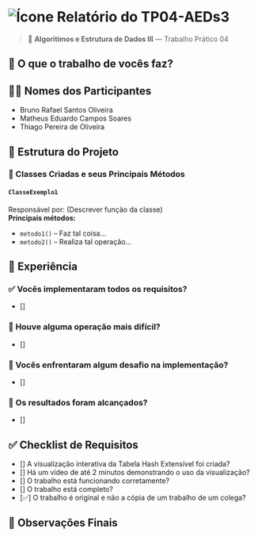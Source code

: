 # ![Ícone](https://static.wikia.nocookie.net/minecraft_gamepedia/images/a/aa/Golden_Carrot_JE4_BE2.png/revision/latest/thumbnail/width/40/height/40?cb=20200430031437) Relatório do TP04-AEDs3

> 🧠 **Algoritimos e Estrutura de Dados III** — Trabalho Prático 04

## 📌 O que o trabalho de vocês faz?
> 

## 👨‍💻 Nomes dos Participantes
- Bruno Rafael Santos Oliveira
- Matheus Eduardo Campos Soares
- Thiago Pereira de Oliveira

## 🧱 Estrutura do Projeto

### 📂 Classes Criadas e seus Principais Métodos

#### `ClasseExemplo1`
Responsável por: (Descrever função da classe)  
**Principais métodos:**
- `metodo1()` – Faz tal coisa...
- `metodo2()` – Realiza tal operação...


## 🧪 Experiência

### ✅ Vocês implementaram todos os requisitos?
- [] 

### 🧩 Houve alguma operação mais difícil?
- [] 

### 🧱 Vocês enfrentaram algum desafio na implementação?
- [] 

### 🎯 Os resultados foram alcançados?
- [] 

## ✅ Checklist de Requisitos

- [] A visualização interativa da Tabela Hash Extensível foi criada?
- [] Há um vídeo de até 2 minutos demonstrando o uso da visualização?
- [] O trabalho está funcionando corretamente?
- [] O trabalho está completo?
- [✅] O trabalho é original e não a cópia de um trabalho de um colega?

## 📎 Observações Finais
